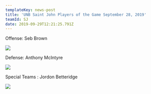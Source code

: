 ```yaml
---
templateKey: news-post
title: 'UNB Saint John Players of the Game September 28, 2019'
teamId: SJ
date: 2019-09-29T12:21:25.791Z
---
```

Offense: Seb Brown

![](/img/offense-seb-brown.jpg)

Defense: Anthony McIntyre



![](/img/st-anthony-mcintyre.jpg)

Special Teams : Jordon Betteridge 

![](/img/betterige.jpg)
